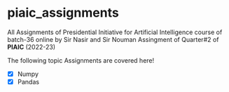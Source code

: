 # **piaic_assignments**
All Assignments of Presidential Initiative for Artificial Intelligence course of batch-36 online by Sir Nasir and Sir Nouman
Assingment of Quarter#2 of **PIAIC** (2022-23)

The following topic Assignments are covered here!

- [x] Numpy
- [x] Pandas
